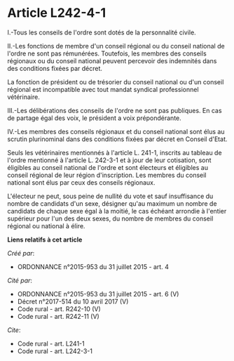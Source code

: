 # Article L242-4-1

I.-Tous les conseils de l'ordre sont dotés de la personnalité civile. 

II.-Les fonctions de membre d'un conseil régional ou du conseil national de l'ordre ne sont pas rémunérées. Toutefois, les
membres des conseils régionaux ou du conseil national peuvent percevoir des indemnités dans des conditions fixées par
décret. 

La fonction de président ou de trésorier du conseil national ou d'un conseil régional est incompatible avec tout mandat
syndical professionnel vétérinaire. 

III.-Les délibérations des conseils de l'ordre ne sont pas publiques. En cas de partage égal des voix, le président a voix
prépondérante. 

IV.-Les membres des conseils régionaux et du conseil national sont élus au scrutin plurinominal dans des conditions fixées
par décret en Conseil d'Etat. 

Seuls les vétérinaires mentionnés à l'article L. 241-1, inscrits au tableau de l'ordre mentionné à l'article L. 242-3-1 et à
jour de leur cotisation, sont éligibles au conseil national de l'ordre et sont électeurs et éligibles au conseil régional de
leur région d'inscription. Les membres du conseil national sont élus par ceux des conseils régionaux. 

L'électeur ne peut, sous peine de nullité du vote et sauf insuffisance du nombre de candidats d'un sexe, désigner qu'au
maximum un nombre de candidats de chaque sexe égal à la moitié, le cas échéant arrondie à l'entier supérieur pour l'un des
deux sexes, du nombre de membres du conseil régional ou national à élire.

**Liens relatifs à cet article**

_Créé par_:

  - ORDONNANCE n°2015-953 du 31 juillet 2015 - art. 4

_Cité par_:

  - ORDONNANCE n°2015-953 du 31 juillet 2015 - art. 6 (V)
  - Décret n°2017-514 du 10 avril 2017 (V)
  - Code rural - art. R242-10 (V)
  - Code rural - art. R242-11 (V)

_Cite_:

  - Code rural - art. L241-1
  - Code rural - art. L242-3-1
